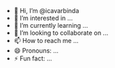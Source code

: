 - 👋 Hi, I’m @icavarbinda
- 👀 I’m interested in ...
- 🌱 I’m currently learning ...
- 💞️ I’m looking to collaborate on ...
- 📫 How to reach me ...
- 😄 Pronouns: ...
- ⚡ Fun fact: ...

<!---
icavarbinda/icavarbinda is a ✨ special ✨ repository because its `README.md` (this file) appears on your GitHub profile.
You can click the Preview link to take a look at your changes.
--->

